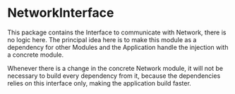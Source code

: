 # NetworkInterface

This package contains the Interface to communicate with Network, there is no logic here. The principal idea here is to make this module as a dependency for other Modules and the Application handle the injection with a concrete module.

Whenever there is a change in the concrete Network module, it will not be necessary to build every dependency from it, because the dependencies relies on this interface only, making the application build faster.
